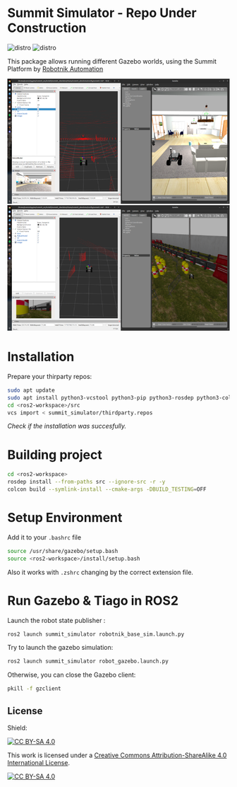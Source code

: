 # Summit Simulator - Repo Under Construction

![distro](https://img.shields.io/badge/Ubuntu%2022-Jammy%20Jellyfish-green)
![distro](https://img.shields.io/badge/ROS2-Humble-blue)

This package allows running different Gazebo worlds, using the Summit Platform by [Robotnik Automation](https://github.com/RobotnikAutomation)

![Summit in Small House world](doc/image_1.png)
![Summit in Racetrack world](doc/image_2.png)



# Installation 

Prepare your thirparty repos:
```bash
sudo apt update
sudo apt install python3-vcstool python3-pip python3-rosdep python3-colcon-common-extensions -y
cd <ros2-workspace>/src
vcs import < summit_simulator/thirdparty.repos
```
*Check if the installation was succesfully.*

# Building project

```bash
cd <ros2-workspace>
rosdep install --from-paths src --ignore-src -r -y
colcon build --symlink-install --cmake-args -DBUILD_TESTING=OFF
``` 
# Setup Environment

Add it to your `.bashrc` file
```bash
source /usr/share/gazebo/setup.bash
source <ros2-workspace>/install/setup.bash
``` 
Also it works with `.zshrc` changing by the correct extension file.

# Run Gazebo & Tiago in ROS2
Launch the robot state publisher :

```bash
ros2 launch summit_simulator robotnik_base_sim.launch.py
``` 
Try to launch the gazebo simulation:
```bash
ros2 launch summit_simulator robot_gazebo.launch.py
``` 

Otherwise, you can close the Gazebo client:
```bash
pkill -f gzclient
``` 

## License

Shield: 

[![CC BY-SA 4.0][cc-by-sa-shield]][cc-by-sa]

This work is licensed under a
[Creative Commons Attribution-ShareAlike 4.0 International License][cc-by-sa].

[![CC BY-SA 4.0][cc-by-sa-image]][cc-by-sa]

[cc-by-sa]: http://creativecommons.org/licenses/by-sa/4.0/
[cc-by-sa-image]: https://licensebuttons.net/l/by-sa/4.0/88x31.png
[cc-by-sa-shield]: https://img.shields.io/badge/License-CC%20BY--SA%204.0-lightgrey.svg
